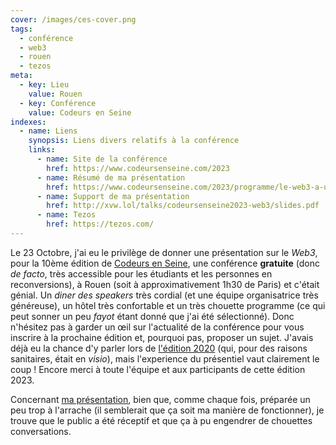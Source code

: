 ```yaml
---
cover: /images/ces-cover.png
tags:
  - conférence
  - web3
  - rouen
  - tezos
meta:
  - key: Lieu
    value: Rouen
  - key: Conférence
    value: Codeurs en Seine
indexes:
  - name: Liens
    synopsis: Liens divers relatifs à la conférence
    links:
      - name: Site de la conférence
        href: https://www.codeursenseine.com/2023
      - name: Résumé de ma présentation
        href: https://www.codeursenseine.com/2023/programme/le-web3-a-une-conference-estampille-du-hashtag-nobullshit
      - name: Support de ma présentation
        href: http://xvw.lol/talks/codeursenseine2023-web3/slides.pdf
      - name: Tezos
        href: https://tezos.com/
---
```


Le 23 Octobre, j'ai eu le privilège de donner une présentation sur le _Web3_,
pour la 10ème édition de [Codeurs en
Seine](https://www.codeursenseine.com/2023), une conférence **gratuite** (donc
_de facto_, très accessible pour les étudiants et les personnes en
reconversions), à Rouen (soit à approximativement 1h30 de Paris) et c'était
génial. Un _diner des speakers_ très cordial (et une équipe organisatrice très
généreuse), un hôtel très confortable et un très chouette programme (ce qui peut
sonner un peu _fayot_ étant donné que j'ai été sélectionné). Donc n'hésitez pas
à garder un œil sur l'actualité de la conférence pour vous inscrire à la
prochaine édition et, pourquoi pas, proposer un sujet. J'avais déjà eu la chance
d'y parler lors de [l'édition
2020](https://archives-codeurs-en-seine.netlify.app/archive-2020/2020/programme)
(qui, pour des raisons sanitaires, était en _visio_), mais l'experience du
présentiel vaut clairement le coup ! Encore merci à toute l'équipe et aux
participants de cette édition 2023.

Concernant [ma
présentation](http://xvw.lol/talks/codeursenseine2023-web3/slides.pdf), bien
que, comme chaque fois, préparée un peu trop à l'arrache (il semblerait que ça
soit ma manière de fonctionner), je trouve que le public a été réceptif et que
ça à pu engendrer de chouettes conversations.
